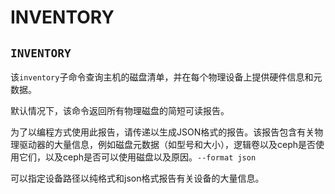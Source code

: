# INVENTORY

## `INVENTORY`

该`inventory`子命令查询主机的磁盘清单，并在每个物理设备上提供硬件信息和元数据。

默认情况下，该命令返回所有物理磁盘的简短可读报告。

为了以编程方式使用此报告，请传递以生成JSON格式的报告。该报告包含有关物理驱动器的大量信息，例如磁盘元数据（如型号和大小），逻辑卷以及ceph是否使用它们，以及ceph是否可以使用磁盘以及原因。`--format json`

可以指定设备路径以纯格式和json格式报告有关设备的大量信息。

